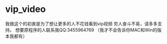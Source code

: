# vip_video
我做这个的初衷是为了想让更多的人不花钱看到vip视频
穷人奋斗不易，请多多支持。
想要原程序的人联系我QQ:3455964769
（我才不会告诉你MAC和Win的版本我都有）
